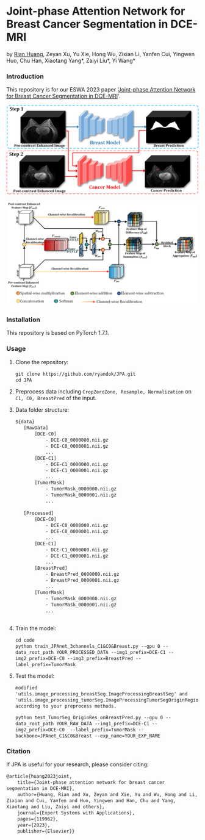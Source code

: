 # Joint-phase Attention Network for Breast Cancer Segmentation in DCE-MRI
by [Rian Huang](https://github.com/ryandok), Zeyan Xu, Yu Xie, Hong Wu, Zixian Li, Yanfen Cui, Yingwen Huo, Chu Han, Xiaotang Yang*, Zaiyi Liu*, Yi Wang*


### Introduction

This repository is for our ESWA 2023 paper '[Joint-phase Attention Network for Breast Cancer Segmentation in DCE-MRI](https://www.sciencedirect.com/science/article/pii/S0957417423004645)'. 

![Overview](figure/Overview.png)

![JPAmodule](figure/JPAmodule.png)


### Installation
This repository is based on PyTorch 1.7.1.



### Usage

1. Clone the repository:

   ```shell
   git clone https://github.com/ryandok/JPA.git
   cd JPA
   ```
2. Preprocess data including `CropZeroZone, Resample, Normalization` on `C1, C0, BreastPred` of the input.

3. Data folder structure:

    ```text
    ${data}
       [RawData]
           [DCE-C0]
               - DCE-C0_0000000.nii.gz
               - DCE-C0_0000001.nii.gz
               ...
           [DCE-C1]
               - DCE-C1_0000000.nii.gz
               - DCE-C1_0000001.nii.gz
               ...
           [TumorMask]
               - TumorMask_0000000.nii.gz
               - TumorMask_0000001.nii.gz
               ...
       
       [Processed]
           [DCE-C0]
               - DCE-C0_0000000.nii.gz
               - DCE-C0_0000001.nii.gz
               ...
           [DCE-C1]
               - DCE-C1_0000000.nii.gz
               - DCE-C1_0000001.nii.gz
               ...
           [BreastPred]
               - BreastPred_0000000.nii.gz
               - BreastPred_0000001.nii.gz
               ...
           [TumorMask]
               - TumorMask_0000000.nii.gz
               - TumorMask_0000001.nii.gz
               ...
           
    ```
   
4. Train the model:
 
   ```shell
   cd code
   python train_JPAnet_3channels_C1&C0&Breast.py --gpu 0 --data_root_path YOUR_PROCESSED_DATA --img1_prefix=DCE-C1 --img2_prefix=DCE-C0 --img3_prefix=BreastPred --label_prefix=TumorMask
   ```

5. Test the model:
   
   ```text
   modified 
   'utils.image_processing_breastSeg.ImageProcessingBreastSeg' and
   'utils.image_processing_tumorSeg.ImageProcessingTumorSegOriginRegion'
   according to your preprocess methods.
    ```
   
    ```shell
   python test_TumorSeg_OriginRes_onBreastPred.py --gpu 0 --data_root_path YOUR_RAW_DATA --img1_prefix=DCE-C1 --img2_prefix=DCE-C0  --label_prefix=TumorMask --backbone=JPAnet_C1&C0&Breast --exp_name=YOUR_EXP_NAME
    ```
   


### Citation

If JPA is useful for your research, please consider citing:

    @article{huang2023joint,
        title={Joint-phase attention network for breast cancer segmentation in DCE-MRI},
        author={Huang, Rian and Xu, Zeyan and Xie, Yu and Wu, Hong and Li, Zixian and Cui, Yanfen and Huo, Yingwen and Han, Chu and Yang, Xiaotang and Liu, Zaiyi and others},
        journal={Expert Systems with Applications},
        pages={119962},
        year={2023},
        publisher={Elsevier}}





